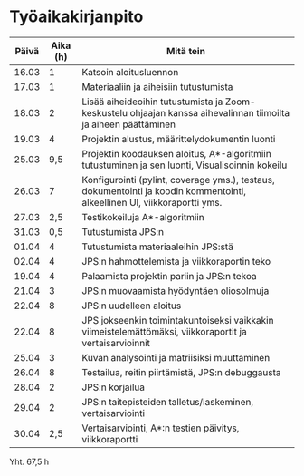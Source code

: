 # Työaikakirjanpito

Päivä | Aika (h) | Mitä tein
------|----------|----------
16.03 | 1 | Katsoin aloitusluennon
17.03 | 1 | Materiaaliin ja aiheisiin tutustumista
18.03 | 2 | Lisää aiheideoihin tutustumista ja Zoom-keskustelu ohjaajan kanssa aihevalinnan tiimoilta ja aiheen päättäminen
19.03 | 4 | Projektin alustus, määrittelydokumentin luonti
25.03 | 9,5 | Projektin koodauksen aloitus, A*-algoritmiin tutustuminen ja sen luonti, Visualisoinnin kokeilu
26.03 | 7 | Konfigurointi (pylint, coverage yms.), testaus, dokumentointi ja koodin kommentointi, alkeellinen UI, viikkoraportti yms.
27.03 | 2,5 | Testikokeiluja A*-algoritmiin
31.03 | 0,5 | Tutustumista JPS:n
01.04 | 4 | Tutustumista materiaaleihin JPS:stä
02.04 | 4 | JPS:n hahmottelemista ja viikkoraportin teko
19.04 | 4 | Palaamista projektin pariin ja JPS:n tekoa
21.04 | 3 | JPS:n muovaamista hyödyntäen oliosolmuja
22.04 | 8 | JPS:n uudelleen aloitus
22.04 | 8 | JPS jokseenkin toimintakuntoiseksi vaikkakin viimeistelemättömäksi, viikkoraportit ja vertaisarvioinnit
25.04 | 3 | Kuvan analysointi ja matriisiksi muuttaminen
26.04 | 8 | Testailua, reitin piirtämistä, JPS:n debuggausta
28.04 | 2 | JPS:n korjailua
29.04 | 2 | JPS:n taitepisteiden talletus/laskeminen, vertaisarviointi
30.04 | 2,5 | Vertaisarviointi, A*:n testien päivitys, viikkoraportti


Yht. 67,5 h
